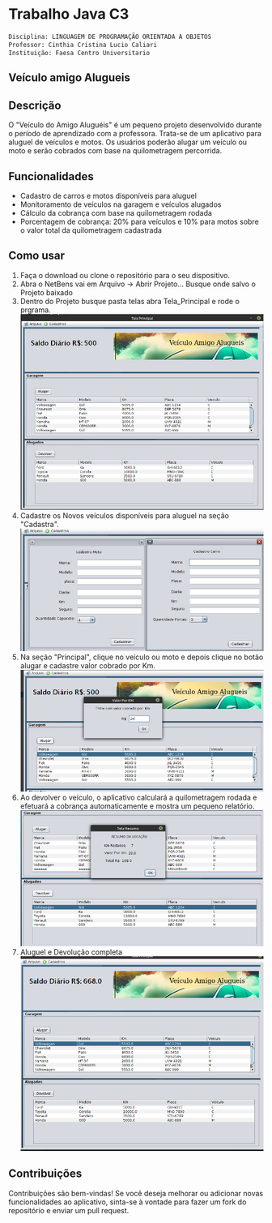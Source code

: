 # Trabalho Java C3
```
Disciplina: LINGUAGEM DE PROGRAMAÇÃO ORIENTADA A OBJETOS 
Professor: Cinthia Cristina Lucio Caliari 
Instituição: Faesa Centro Universitario
```

## Veículo amigo Alugueis
## Descrição

O "Veículo do Amigo Aluguéis" é um pequeno projeto desenvolvido durante o período de aprendizado com a professora. Trata-se de um aplicativo para aluguel de veículos e motos. Os usuários poderão alugar um veículo ou moto e serão cobrados com base na quilometragem percorrida.

## Funcionalidades

- Cadastro de carros e motos disponíveis para aluguel
- Monitoramento de veículos na garagem e veículos alugados
- Cálculo da cobrança com base na quilometragem rodada
- Porcentagem de cobrança: 20% para veículos e 10% para motos sobre o valor total da quilometragem cadastrada

## Como usar

1. Faça o download ou clone o repositório para o seu dispositivo.
2. Abra o NetBens vai em Arquivo -> Abrir Projeto... Busque onde salvo o Projeto baixado
3. Dentro do Projeto busque pasta telas abra Tela_Principal e rode o prgrama.
![](src/img/tela_principalimg.png)
4. Cadastre os Novos veículos disponíveis para aluguel na seção "Cadastra".
![](src/img/cadastro_carro_moto.png)
5. Na seção "Principal", clique no veículo ou moto e  depois clique no botão alugar e cadastre valor cobrado por Km.
![](src/img/aluguelimg.png)
6. Ao devolver o veículo, o aplicativo calculará a quilometragem rodada e efetuará a cobrança automaticamente e mostra um pequeno relatório.
![](src/img/devilverimg.png)
7. Aluguel e Devolução completa
![](src/img/finalimg.png)
## Contribuições

Contribuições são bem-vindas! Se você deseja melhorar ou adicionar novas funcionalidades ao aplicativo, sinta-se à vontade para fazer um fork do repositório e enviar um pull request.
